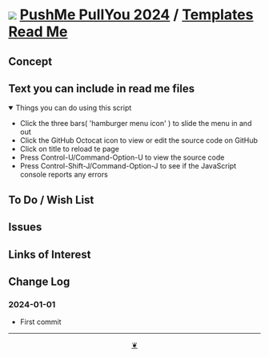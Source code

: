 # [![](https://pushme-pullyou.github.io/assets/svg/octicon.svg )](https://github.com/theo-armor/2024/ "Source code on GitHub" ) [PushMe PullYou 2024]( https://theo-armor.github.io/2024/ "Home page" ) / [Templates Read Me]( https://github.com/theo-armor/assets/tree/main/templates-folder/ "2024-01-01" )

<!-- @@@
<div class=iframe-resize ><iframe src=https://theo-armor.github.io/2024/templates-folder/ height=100% width=100% ></iframe></div>
_"Templates Read Me" in a resizable window_

## Full Screen: [2024]( https://theo-armor.github.io/2024/templates-folder/ )

@@@ -->

## Concept


## Text you can include in read me files

<details open >

<summary> Things you can do using this script</summary>

* Click the three bars( 'hamburger menu icon' ) to slide the menu in and out
* Click the GitHub Octocat icon to view or edit the source code on GitHub
* Click on title to reload te page
* Press Control-U/Command-Option-U to view the source code
* Press Control-Shift-J/Command-Option-J to see if the JavaScript console reports any errors

</details>

## To Do / Wish List


## Issues


## Links of Interest


## Change Log


### 2024-01-01

* First commit


***

<center title="Hello! Click me to go up to the top" ><a class=aDingbat href=javascript:window.scrollTo(0,0);> ❦ </a></center>
